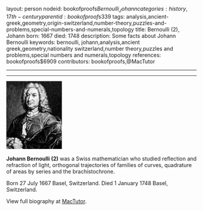 layout: person
nodeid: bookofproofs$Bernoulli_Johann
categories: history,17th-century
parentid: bookofproofs$339
tags: analysis,ancient-greek,geometry,origin-switzerland,number-theory,puzzles-and-problems,special-numbers-and-numerals,topology
title: Bernoulli (2), Johann
born: 1667
died: 1748
description: Some facts about Johann Bernoulli
keywords: bernoulli, johann,analysis,ancient greek,geometry,nationality switzerland,number theory,puzzles and problems,special numbers and numerals,topology
references: bookofproofs$6909
contributors: bookofproofs,@MacTutor

---


---

![Bernoulli_Johann.jpg](https://github.com/bookofproofs/bookofproofs.github.io/blob/main/_sources/_assets/images/portraits/Bernoulli_Johann.jpg?raw=true)

**Johann Bernoulli (2)** was a Swiss mathematician who studied reflection and refraction of light, orthogonal trajectories of families of curves, quadrature of areas by series and the brachistochrone.

Born 27 July 1667 Basel, Switzerland. Died 1 January 1748 Basel, Switzerland.


View full biography at [MacTutor](https://mathshistory.st-andrews.ac.uk/Biographies/Bernoulli_Johann/).